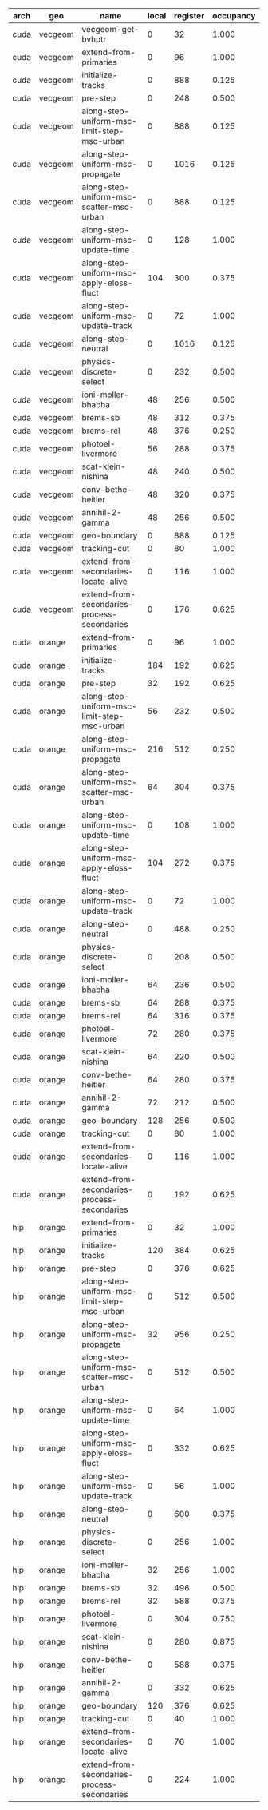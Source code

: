 | arch | geo     | name                                        | local | register | occupancy |
| ---- | ------- | ------------------------------------------- | ----- | -------- | --------- |
| cuda | vecgeom | vecgeom-get-bvhptr                          |     0 |       32 |     1.000 |
| cuda | vecgeom | extend-from-primaries                       |     0 |       96 |     1.000 |
| cuda | vecgeom | initialize-tracks                           |     0 |      888 |     0.125 |
| cuda | vecgeom | pre-step                                    |     0 |      248 |     0.500 |
| cuda | vecgeom | along-step-uniform-msc-limit-step-msc-urban |     0 |      888 |     0.125 |
| cuda | vecgeom | along-step-uniform-msc-propagate            |     0 |     1016 |     0.125 |
| cuda | vecgeom | along-step-uniform-msc-scatter-msc-urban    |     0 |      888 |     0.125 |
| cuda | vecgeom | along-step-uniform-msc-update-time          |     0 |      128 |     1.000 |
| cuda | vecgeom | along-step-uniform-msc-apply-eloss-fluct    |   104 |      300 |     0.375 |
| cuda | vecgeom | along-step-uniform-msc-update-track         |     0 |       72 |     1.000 |
| cuda | vecgeom | along-step-neutral                          |     0 |     1016 |     0.125 |
| cuda | vecgeom | physics-discrete-select                     |     0 |      232 |     0.500 |
| cuda | vecgeom | ioni-moller-bhabha                          |    48 |      256 |     0.500 |
| cuda | vecgeom | brems-sb                                    |    48 |      312 |     0.375 |
| cuda | vecgeom | brems-rel                                   |    48 |      376 |     0.250 |
| cuda | vecgeom | photoel-livermore                           |    56 |      288 |     0.375 |
| cuda | vecgeom | scat-klein-nishina                          |    48 |      240 |     0.500 |
| cuda | vecgeom | conv-bethe-heitler                          |    48 |      320 |     0.375 |
| cuda | vecgeom | annihil-2-gamma                             |    48 |      256 |     0.500 |
| cuda | vecgeom | geo-boundary                                |     0 |      888 |     0.125 |
| cuda | vecgeom | tracking-cut                                |     0 |       80 |     1.000 |
| cuda | vecgeom | extend-from-secondaries-locate-alive        |     0 |      116 |     1.000 |
| cuda | vecgeom | extend-from-secondaries-process-secondaries |     0 |      176 |     0.625 |
| cuda | orange  | extend-from-primaries                       |     0 |       96 |     1.000 |
| cuda | orange  | initialize-tracks                           |   184 |      192 |     0.625 |
| cuda | orange  | pre-step                                    |    32 |      192 |     0.625 |
| cuda | orange  | along-step-uniform-msc-limit-step-msc-urban |    56 |      232 |     0.500 |
| cuda | orange  | along-step-uniform-msc-propagate            |   216 |      512 |     0.250 |
| cuda | orange  | along-step-uniform-msc-scatter-msc-urban    |    64 |      304 |     0.375 |
| cuda | orange  | along-step-uniform-msc-update-time          |     0 |      108 |     1.000 |
| cuda | orange  | along-step-uniform-msc-apply-eloss-fluct    |   104 |      272 |     0.375 |
| cuda | orange  | along-step-uniform-msc-update-track         |     0 |       72 |     1.000 |
| cuda | orange  | along-step-neutral                          |     0 |      488 |     0.250 |
| cuda | orange  | physics-discrete-select                     |     0 |      208 |     0.500 |
| cuda | orange  | ioni-moller-bhabha                          |    64 |      236 |     0.500 |
| cuda | orange  | brems-sb                                    |    64 |      288 |     0.375 |
| cuda | orange  | brems-rel                                   |    64 |      316 |     0.375 |
| cuda | orange  | photoel-livermore                           |    72 |      280 |     0.375 |
| cuda | orange  | scat-klein-nishina                          |    64 |      220 |     0.500 |
| cuda | orange  | conv-bethe-heitler                          |    64 |      280 |     0.375 |
| cuda | orange  | annihil-2-gamma                             |    72 |      212 |     0.500 |
| cuda | orange  | geo-boundary                                |   128 |      256 |     0.500 |
| cuda | orange  | tracking-cut                                |     0 |       80 |     1.000 |
| cuda | orange  | extend-from-secondaries-locate-alive        |     0 |      116 |     1.000 |
| cuda | orange  | extend-from-secondaries-process-secondaries |     0 |      192 |     0.625 |
| hip  | orange  | extend-from-primaries                       |     0 |       32 |     1.000 |
| hip  | orange  | initialize-tracks                           |   120 |      384 |     0.625 |
| hip  | orange  | pre-step                                    |     0 |      376 |     0.625 |
| hip  | orange  | along-step-uniform-msc-limit-step-msc-urban |     0 |      512 |     0.500 |
| hip  | orange  | along-step-uniform-msc-propagate            |    32 |      956 |     0.250 |
| hip  | orange  | along-step-uniform-msc-scatter-msc-urban    |     0 |      512 |     0.500 |
| hip  | orange  | along-step-uniform-msc-update-time          |     0 |       64 |     1.000 |
| hip  | orange  | along-step-uniform-msc-apply-eloss-fluct    |     0 |      332 |     0.625 |
| hip  | orange  | along-step-uniform-msc-update-track         |     0 |       56 |     1.000 |
| hip  | orange  | along-step-neutral                          |     0 |      600 |     0.375 |
| hip  | orange  | physics-discrete-select                     |     0 |      256 |     1.000 |
| hip  | orange  | ioni-moller-bhabha                          |    32 |      256 |     1.000 |
| hip  | orange  | brems-sb                                    |    32 |      496 |     0.500 |
| hip  | orange  | brems-rel                                   |    32 |      588 |     0.375 |
| hip  | orange  | photoel-livermore                           |     0 |      304 |     0.750 |
| hip  | orange  | scat-klein-nishina                          |     0 |      280 |     0.875 |
| hip  | orange  | conv-bethe-heitler                          |     0 |      588 |     0.375 |
| hip  | orange  | annihil-2-gamma                             |     0 |      332 |     0.625 |
| hip  | orange  | geo-boundary                                |   120 |      376 |     0.625 |
| hip  | orange  | tracking-cut                                |     0 |       40 |     1.000 |
| hip  | orange  | extend-from-secondaries-locate-alive        |     0 |       76 |     1.000 |
| hip  | orange  | extend-from-secondaries-process-secondaries |     0 |      224 |     1.000 |
